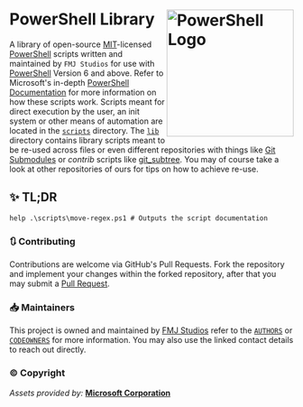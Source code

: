 # PowerShell Library <img src="https://raw.githubusercontent.com/PowerShell/PowerShell/master/assets/Powershell_256.png" alt="PowerShell Logo" align="right" width="225"/>

A library of open-source [MIT][license]-licensed [PowerShell][powershell] scripts written and maintained by `FMJ Studios` for use with [PowerShell][powershell] Version 6 and above. Refer to Microsoft's in-depth [PowerShell Documentation][powershell_docs] for more information on how these scripts work. Scripts meant for direct execution by the user, an init system or other means of automation are located in the [`scripts`](scripts) directory. The [`lib`](lib) directory contains library scripts meant to be re-used across files or even different repositories with things like [Git Submodules][git_submodules] or _contrib_ scripts like [git_subtree]. You may of course take a look at other repositories of ours for tips on how to achieve re-use.

## ✨ TL;DR

```pwsh
help .\scripts\move-regex.ps1 # Outputs the script documentation
```

### 🔃 Contributing

Contributions are welcome via GitHub's Pull Requests. Fork the repository and implement your changes within the forked
repository, after that you may submit a [Pull Request][gh_pr_fork_docs].

### 📥 Maintainers

This project is owned and maintained by [FMJ Studios](https://github.com/fmjstudios) refer to
the [`AUTHORS`](.github/AUTHORS) or [`CODEOWNERS`](.github/CODEOWNERS) for more information. You may also use the linked
contact details to reach out directly.

### ©️ Copyright

_Assets provided by:_ **[Microsoft Corporation][microsoft]**

<!-- File references -->

[license]: LICENSE

<!-- General links -->

[microsoft]: https://www.microsoft.com/

[powershell]: https://github.com/PowerShell/PowerShell

[powershell_docs]: https://learn.microsoft.com/de-de/powershell/

[git_submodules]: https://git-scm.com/book/en/v2/Git-Tools-Submodules

[git_subtree]: https://www.atlassian.com/git/tutorials/git-subtree

[gh_pr_fork_docs]: https://docs.github.com/en/pull-requests/collaborating-with-pull-requests/proposing-changes-to-your-work-with-pull-requests/creating-a-pull-request-from-a-fork

